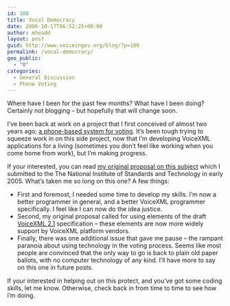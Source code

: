 ```yaml
---
id: 100
title: Vocal Democracy
date: 2006-10-17T06:52:25+00:00
author: mheadd
layout: post
guid: http://www.voiceingov.org/blog/?p=100
permalink: /vocal-democracy/
geo_public:
  - "0"
categories:
  - General Discussion
  - Phone Voting
---
```

Where have I been for the past few months? What have I been doing? Certainly not blogging &#8211; but hopefully that will change soon.

I&#8217;ve been back at work on a project that I first conceived of almost two years ago;  <a href="http://sourceforge.net/projects/vdemocracy" target="_blank">a phone-based system for voting</a>. It&#8217;s been tough trying to squeeze work in on this side project, now that I&#8217;m developing VoiceXML applications for a living (sometimes you don&#8217;t feel like working when you come home from work), but I&#8217;m making progress.

If your interested, you can read <a href="http://www.nist.gov/itl/vote/upload/phone_voting_whitepaper.doc" target="_blank">my original proposal on this subject</a> which I submitted to the The National Institute of Standards and Technology in early 2005. What&#8217;s taken me so long on this one? A few things:

  * First and foremost, I needed some time to develop my skills. I&#8217;m now a better programmer in general, and a better VoiceXML programmer specifically. I feel like I can now do the idea justice.
  * Second, my original proposal called for using elements of the draft [VoiceXML 2.1](https://www.w3.org/TR/voicexml21/) specification &#8211; these elements are now more widely support by VoiceXML platform vendors.
  * Finally, there was one additional issue that gave me pause &#8211; the rampant paranoia about using technology in the voting process. Seems like most people are convinced that the only way to go is back to plain old paper ballots, with no computer technology of any kind. I&#8217;ll have more to say on this one in future posts.

If your interested in helping out on this protect, and you&#8217;ve got some coding skills, let me know. Otherwise, check back in from time to time to see how I&#8217;m doing.